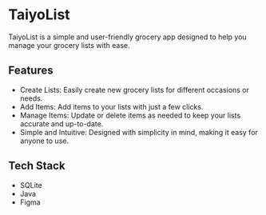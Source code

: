 # TaiyoList
TaiyoList is a simple and user-friendly grocery app designed to help you manage your grocery lists with ease. 

## Features
- Create Lists: Easily create new grocery lists for different occasions or needs.
- Add Items: Add items to your lists with just a few clicks.
- Manage Items: Update or delete items as needed to keep your lists accurate and up-to-date.
- Simple and Intuitive: Designed with simplicity in mind, making it easy for anyone to use.

## Tech Stack
- SQLite
- Java
- Figma
